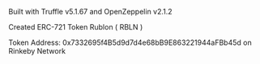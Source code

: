 Built with Truffle v5.1.67 and OpenZeppelin v2.1.2

Created ERC-721 Token 
Rublon ( RBLN )

Token Address: 0x7332695f4B5d9d7d4e68bB9E863221944aFBb45d on Rinkeby Network
